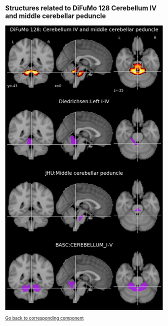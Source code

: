 


## Structures related to DiFuMo 128 Cerebellum IV and middle cerebellar peduncle

![115](115.jpg "Structures related to DiFuMo 128 Cerebellum IV and middle cerebellar peduncle")

[Go back to corresponding component](https://parietal-inria.github.io/DiFuMo/128/html/115.html)